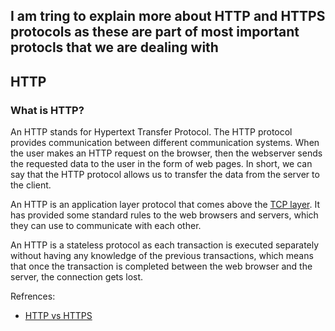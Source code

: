 ## I am tring to explain more about HTTP and HTTPS protocols as these are part of most important protocls that we are dealing with 

## HTTP 
### What is HTTP? 
An HTTP stands for Hypertext Transfer Protocol. The HTTP protocol provides communication between different communication systems. When the user makes an HTTP request on the browser, then the webserver sends the requested data to the user in the form of web pages. In short, we can say that the HTTP protocol allows us to transfer the data from the server to the client.

An HTTP is an application layer protocol that comes above the [TCP layer](https://github.com/AymanMoElhussiny/protocol-doc/TCP/README.md). It has provided some standard rules to the web browsers and servers, which they can use to communicate with each other.

An HTTP is a stateless protocol as each transaction is executed separately without having any knowledge of the previous transactions, which means that once the transaction is completed between the web browser and the server, the connection gets lost.




Refrences:
- [HTTP vs HTTPS](https://www.javatpoint.com/http-vs-https)
